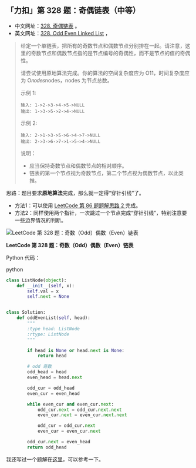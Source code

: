 ## 「力扣」第 328 题：奇偶链表（中等）

- 中文网址：[328. 奇偶链表](https://leetcode-cn.com/problems/odd-even-linked-list/description/) 。
- 英文网址：[328. Odd Even Linked List](https://leetcode.com/problems/odd-even-linked-list/description/) ，

> 给定一个单链表，把所有的奇数节点和偶数节点分别排在一起。请注意，这里的奇数节点和偶数节点指的是节点编号的奇偶性，而不是节点的值的奇偶性。
>
> 请尝试使用原地算法完成。你的算法的空间复杂度应为 O11，时间复杂度应为 O𝑛𝑜𝑑𝑒𝑠nodes，nodes 为节点总数。
>
> 示例 1:
>
> ```
> 输入: 1->2->3->4->5->NULL
> 输出: 1->3->5->2->4->NULL
> ```
>
> 示例 2:
>
> ```
> 输入: 2->1->3->5->6->4->7->NULL 
> 输出: 2->3->6->7->1->5->4->NULL
> ```
>
> 说明：
>
> - 应当保持奇数节点和偶数节点的相对顺序。
> - 链表的第一个节点视为奇数节点，第二个节点视为偶数节点，以此类推。

思路：题目要求**原地算法**完成，那么就一定得“穿针引线”了。

- 方法1：可以使用 [LeetCode 第 86 题题解思路 2 ](https://liweiwei1419.github.io/leetcode-solution/leetcode-0086-partition-list/)完成。
- 方法2：同样使用两个指针，一次跳过一个节点完成“穿针引线”，特别注意要一些边界情况的判断。



![LeetCode 第 328 题：奇数（Odd）偶数（Even）链表](https://liweiwei1419.github.io/images/leetcode-solution/328-1.jpg)

**LeetCode 第 328 题：奇数（Odd）偶数（Even）链表**



Python 代码：

python

```python
class ListNode(object):
    def __init__(self, x):
        self.val = x
        self.next = None


class Solution:
    def oddEvenList(self, head):
        """
        :type head: ListNode
        :rtype: ListNode
        """

        if head is None or head.next is None:
            return head

        # odd 奇数
        odd_head = head
        even_head = head.next

        odd_cur = odd_head
        even_cur = even_head

        while even_cur and even_cur.next:
            odd_cur.next = odd_cur.next.next
            even_cur.next = even_cur.next.next

            odd_cur = odd_cur.next
            even_cur = even_cur.next

        odd_cur.next = even_head
        return odd_head
```

我还写过一个题解在[这里](https://liweiwei1419.github.io/leetcode-solution/leetcode-0328-odd-even-linked-list/)，可以参考一下。